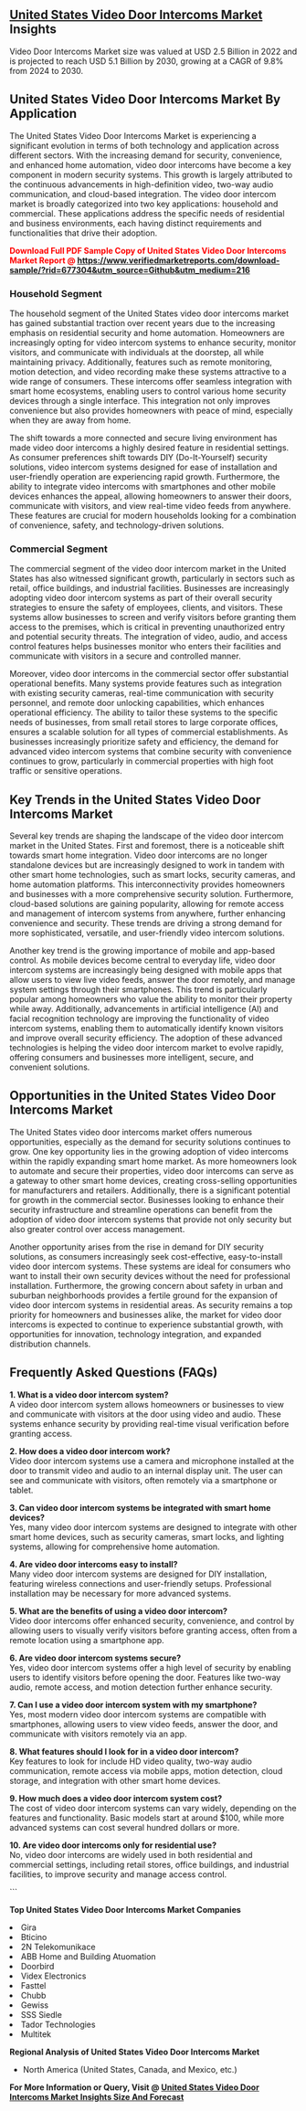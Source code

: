 <h2><a href="https://www.verifiedmarketreports.com/download-sample/?rid=677304&amp;utm_source=Github&amp;utm_medium=216" target="_blank">United States Video Door Intercoms Market</a> Insights</h2><p>Video Door Intercoms Market size was valued at USD 2.5 Billion in 2022 and is projected to reach USD 5.1 Billion by 2030, growing at a CAGR of 9.8% from 2024 to 2030.</p><p><h2>United States Video Door Intercoms Market By Application</h2><p>The United States Video Door Intercoms Market is experiencing a significant evolution in terms of both technology and application across different sectors. With the increasing demand for security, convenience, and enhanced home automation, video door intercoms have become a key component in modern security systems. This growth is largely attributed to the continuous advancements in high-definition video, two-way audio communication, and cloud-based integration. The video door intercom market is broadly categorized into two key applications: household and commercial. These applications address the specific needs of residential and business environments, each having distinct requirements and functionalities that drive their adoption. <strong><p><span class=""><span style="color: #ff0000;"><strong>Download Full PDF Sample Copy of United States Video Door Intercoms Market Report</strong> @ </span><a href="https://www.verifiedmarketreports.com/download-sample/?rid=677304&amp;utm_source=Github&amp;utm_medium=216" target="_blank">https://www.verifiedmarketreports.com/download-sample/?rid=677304&amp;utm_source=Github&amp;utm_medium=216</a></span></p></strong></p><h3>Household Segment</h3><p>The household segment of the United States video door intercoms market has gained substantial traction over recent years due to the increasing emphasis on residential security and home automation. Homeowners are increasingly opting for video intercom systems to enhance security, monitor visitors, and communicate with individuals at the doorstep, all while maintaining privacy. Additionally, features such as remote monitoring, motion detection, and video recording make these systems attractive to a wide range of consumers. These intercoms offer seamless integration with smart home ecosystems, enabling users to control various home security devices through a single interface. This integration not only improves convenience but also provides homeowners with peace of mind, especially when they are away from home.<p>The shift towards a more connected and secure living environment has made video door intercoms a highly desired feature in residential settings. As consumer preferences shift towards DIY (Do-It-Yourself) security solutions, video intercom systems designed for ease of installation and user-friendly operation are experiencing rapid growth. Furthermore, the ability to integrate video intercoms with smartphones and other mobile devices enhances the appeal, allowing homeowners to answer their doors, communicate with visitors, and view real-time video feeds from anywhere. These features are crucial for modern households looking for a combination of convenience, safety, and technology-driven solutions.</p><h3>Commercial Segment</h3><p>The commercial segment of the video door intercom market in the United States has also witnessed significant growth, particularly in sectors such as retail, office buildings, and industrial facilities. Businesses are increasingly adopting video door intercom systems as part of their overall security strategies to ensure the safety of employees, clients, and visitors. These systems allow businesses to screen and verify visitors before granting them access to the premises, which is critical in preventing unauthorized entry and potential security threats. The integration of video, audio, and access control features helps businesses monitor who enters their facilities and communicate with visitors in a secure and controlled manner.<p>Moreover, video door intercoms in the commercial sector offer substantial operational benefits. Many systems provide features such as integration with existing security cameras, real-time communication with security personnel, and remote door unlocking capabilities, which enhances operational efficiency. The ability to tailor these systems to the specific needs of businesses, from small retail stores to large corporate offices, ensures a scalable solution for all types of commercial establishments. As businesses increasingly prioritize safety and efficiency, the demand for advanced video intercom systems that combine security with convenience continues to grow, particularly in commercial properties with high foot traffic or sensitive operations.</p><h2>Key Trends in the United States Video Door Intercoms Market</h2><p>Several key trends are shaping the landscape of the video door intercom market in the United States. First and foremost, there is a noticeable shift towards smart home integration. Video door intercoms are no longer standalone devices but are increasingly designed to work in tandem with other smart home technologies, such as smart locks, security cameras, and home automation platforms. This interconnectivity provides homeowners and businesses with a more comprehensive security solution. Furthermore, cloud-based solutions are gaining popularity, allowing for remote access and management of intercom systems from anywhere, further enhancing convenience and security. These trends are driving a strong demand for more sophisticated, versatile, and user-friendly video intercom solutions.<p>Another key trend is the growing importance of mobile and app-based control. As mobile devices become central to everyday life, video door intercom systems are increasingly being designed with mobile apps that allow users to view live video feeds, answer the door remotely, and manage system settings through their smartphones. This trend is particularly popular among homeowners who value the ability to monitor their property while away. Additionally, advancements in artificial intelligence (AI) and facial recognition technology are improving the functionality of video intercom systems, enabling them to automatically identify known visitors and improve overall security efficiency. The adoption of these advanced technologies is helping the video door intercom market to evolve rapidly, offering consumers and businesses more intelligent, secure, and convenient solutions.</p><h2>Opportunities in the United States Video Door Intercoms Market</h2><p>The United States video door intercoms market offers numerous opportunities, especially as the demand for security solutions continues to grow. One key opportunity lies in the growing adoption of video intercoms within the rapidly expanding smart home market. As more homeowners look to automate and secure their properties, video door intercoms can serve as a gateway to other smart home devices, creating cross-selling opportunities for manufacturers and retailers. Additionally, there is a significant potential for growth in the commercial sector. Businesses looking to enhance their security infrastructure and streamline operations can benefit from the adoption of video door intercom systems that provide not only security but also greater control over access management.<p>Another opportunity arises from the rise in demand for DIY security solutions, as consumers increasingly seek cost-effective, easy-to-install video door intercom systems. These systems are ideal for consumers who want to install their own security devices without the need for professional installation. Furthermore, the growing concern about safety in urban and suburban neighborhoods provides a fertile ground for the expansion of video door intercom systems in residential areas. As security remains a top priority for homeowners and businesses alike, the market for video door intercoms is expected to continue to experience substantial growth, with opportunities for innovation, technology integration, and expanded distribution channels.</p><h2>Frequently Asked Questions (FAQs)</h2><p><strong>1. What is a video door intercom system?</strong><br> A video door intercom system allows homeowners or businesses to view and communicate with visitors at the door using video and audio. These systems enhance security by providing real-time visual verification before granting access.</p><p><strong>2. How does a video door intercom work?</strong><br> Video door intercom systems use a camera and microphone installed at the door to transmit video and audio to an internal display unit. The user can see and communicate with visitors, often remotely via a smartphone or tablet.</p><p><strong>3. Can video door intercom systems be integrated with smart home devices?</strong><br> Yes, many video door intercom systems are designed to integrate with other smart home devices, such as security cameras, smart locks, and lighting systems, allowing for comprehensive home automation.</p><p><strong>4. Are video door intercoms easy to install?</strong><br> Many video door intercom systems are designed for DIY installation, featuring wireless connections and user-friendly setups. Professional installation may be necessary for more advanced systems.</p><p><strong>5. What are the benefits of using a video door intercom?</strong><br> Video door intercoms offer enhanced security, convenience, and control by allowing users to visually verify visitors before granting access, often from a remote location using a smartphone app.</p><p><strong>6. Are video door intercom systems secure?</strong><br> Yes, video door intercom systems offer a high level of security by enabling users to identify visitors before opening the door. Features like two-way audio, remote access, and motion detection further enhance security.</p><p><strong>7. Can I use a video door intercom system with my smartphone?</strong><br> Yes, most modern video door intercom systems are compatible with smartphones, allowing users to view video feeds, answer the door, and communicate with visitors remotely via an app.</p><p><strong>8. What features should I look for in a video door intercom?</strong><br> Key features to look for include HD video quality, two-way audio communication, remote access via mobile apps, motion detection, cloud storage, and integration with other smart home devices.</p><p><strong>9. How much does a video door intercom system cost?</strong><br> The cost of video door intercom systems can vary widely, depending on the features and functionality. Basic models start at around $100, while more advanced systems can cost several hundred dollars or more.</p><p><strong>10. Are video door intercoms only for residential use?</strong><br> No, video door intercoms are widely used in both residential and commercial settings, including retail stores, office buildings, and industrial facilities, to improve security and manage access control.</p>```</p><p><strong>Top United States Video Door Intercoms Market Companies</strong></p><div data-test-id=""><p><li>Gira</li><li> Bticino</li><li> 2N Telekomunikace</li><li> ABB Home and Building Atuomation</li><li> Doorbird</li><li> Videx Electronics</li><li> Fasttel</li><li> Chubb</li><li> Gewiss</li><li> SSS Siedle</li><li> Tador Technologies</li><li> Multitek</li></p><div><strong>Regional Analysis of&nbsp;United States Video Door Intercoms Market</strong></div><ul><li dir="ltr"><p dir="ltr">North America&nbsp;(United States, Canada, and Mexico, etc.)</p></li></ul><p><strong>For More Information or Query, Visit @&nbsp;</strong><strong><a href="https://www.verifiedmarketreports.com/product/video-door-intercoms-market/?utm_source=Github&amp;utm_medium=216" target="_blank">United States Video Door Intercoms Market Insights Size And Forecast</a></strong></p></div>
